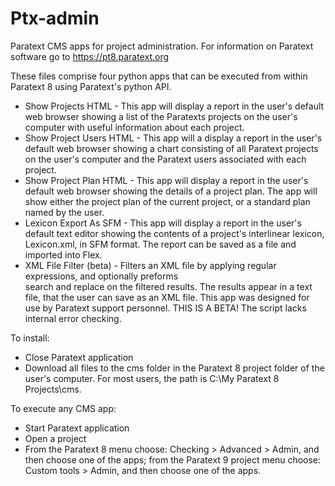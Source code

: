 # Ptx-admin
Paratext CMS apps for project administration.
For information on Paratext software go to https://pt8.paratext.org

These files comprise four python apps that can be executed from within Paratext 8 using Paratext's 
python API.
  * Show Projects HTML - This app will display a report in the user's default web browser showing a 
    list of the Paratexts projects on the user's computer with useful information about each project.
  * Show Project Users HTML - This app will a display a report in the user's default web browser showing a
    chart consisting of all Paratext projects on the user's computer and the Paratext users associated
    with each project.
  * Show Project Plan HTML - This app will display a report in the user's default web browser showing the 
    details of a project plan. The app will show either the project plan of the current project, or a 
    standard plan named by the user.
  * Lexicon Export As SFM - This app will display a report in the user's default text editor showing the
    contents of a project's interlinear lexicon, Lexicon.xml, in SFM format. The report can be saved as a
    file and imported into Flex.
  * XML File Filter (beta) - Filters an XML file by applying regular expressions, and optionally preforms  
    search and replace on the filtered results. The results appear in a text file, that the user can save as 
    an XML file. This app was designed for use by Paratext support personnel. THIS IS A BETA! The script lacks 
    internal error checking.
 
To install:
* Close Paratext application
* Download all files to the cms folder in the Paratext 8 project folder of the user's computer. For most users,
the path is C:\My Paratext 8 Projects\cms\.

To execute any CMS app:
* Start Paratext application
* Open a project
* From the Paratext 8 menu choose: Checking > Advanced > Admin, and then choose one of the apps;
  from the Paratext 9 project menu choose: Custom tools > Admin, and then choose one of the apps.

